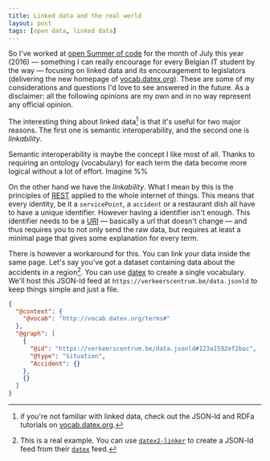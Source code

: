 ```yaml
---
title: Linked data and the real world
layout: post
tags: [open data, linked data]
---
```


So I've worked at [open Summer of code](http://2016.summerofcode.be) for the month of July this year (2016) — something I can really encourage for every Belgian IT student by the way — focusing on linked data and its encouragement to legislators (delivering the new homepage of [vocab.datex.org](http://vocab.datex.org)). These are some of my considerations and questions I'd love to see answered in the future. As a disclaimer: all the following opinions are my own and in no way represent any official opinion.

The interesting thing about linked data[^1] is that it's useful for two major reasons. The first one is semantic interoperability, and the second one is _linkability_.

Semantic interoperability is maybe the concept I like most of all. Thanks to requiring an ontology (vocabulary) for each term the data become more logical without a lot of effort. Imagine %%

On the other hand we have the _linkability_. What I mean by this is the principles of [REST](https://en.wikipedia.org/wiki/Representational_state_transfer) applied to the whole internet of things. This means that every identity, be it a `servicePoint`, a `accident` or a restaurant dish all have to have a unique identifier. However having a identifier isn't enough. This identifier needs to be a [URI](http://www.w3.org/Provider/Style/URI) — basically a url that doesn't change — and thus requires you to not only send the raw data, but requires at least a minimal page that gives some explanation for every term.

There is however a workaround for this. You can link your data inside the same page. Let's say you've got a dataset containing data about the accidents in a region[^2]. You can use [datex](http://vocab.datex.org) to create a single vocabulary. We'll host this JSON-ld feed at `https://verkeerscentrum.be/data.jsonld` to keep things simple and just a file.

<!--there are zero width spaces after each@ -->

```json
{
  "@context": {
    "@vocab": "http://vocab.datex.org/terms#"
  },
  "@graph": [
    {
      "@id": "https://verkeerscentrum.be/data.jsonld#123a1592ef2bac",
      "@type": "Situation",
      "Accident": {}
    },
    {}
  ]
}
```

[^1]: if you're not familiar with linked data, check out the JSON-ld and RDFa tutorials on [vocab.datex.org](http://vocab.datex.org).
[^2]: This is a real example. You can use [`datex2-linker`](https://github.com/osoc16/datex2-linker) to create a JSON-ld feed from their [`datex`](http://www.verkeerscentrum.be/uitwisseling/datex2full) feed.
